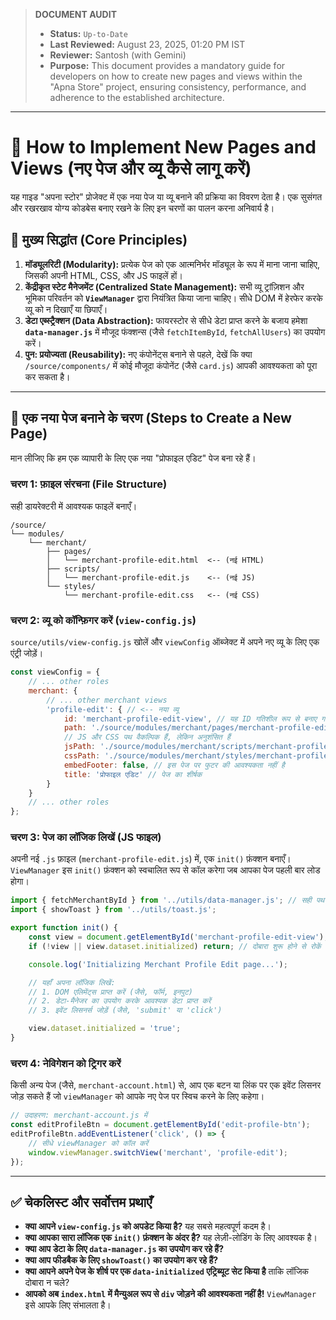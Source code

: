 > **DOCUMENT AUDIT**
> - **Status:** `Up-to-Date`
> - **Last Reviewed:** August 23, 2025, 01:20 PM IST
> - **Reviewer:** Santosh (with Gemini)
> - **Purpose:** This document provides a mandatory guide for developers on how to create new pages and views within the "Apna Store" project, ensuring consistency, performance, and adherence to the established architecture.

---

# 📖 How to Implement New Pages and Views (नए पेज और व्यू कैसे लागू करें)

यह गाइड "अपना स्टोर" प्रोजेक्ट में एक नया पेज या व्यू बनाने की प्रक्रिया का विवरण देता है। एक सुसंगत और रखरखाव योग्य कोडबेस बनाए रखने के लिए इन चरणों का पालन करना अनिवार्य है।

## 🎯 मुख्य सिद्धांत (Core Principles)

1.  **मॉड्यूलरिटी (Modularity):** प्रत्येक पेज को एक आत्मनिर्भर मॉड्यूल के रूप में माना जाना चाहिए, जिसकी अपनी HTML, CSS, और JS फाइलें हों।
2.  **केंद्रीकृत स्टेट मैनेजमेंट (Centralized State Management):** सभी व्यू ट्रांज़िशन और भूमिका परिवर्तन को **`ViewManager`** द्वारा नियंत्रित किया जाना चाहिए। सीधे DOM में हेरफेर करके व्यू को न दिखाएँ या छिपाएँ।
3.  **डेटा एब्स्ट्रैक्शन (Data Abstraction):** फायरस्टोर से सीधे डेटा प्राप्त करने के बजाय हमेशा **`data-manager.js`** में मौजूद फंक्शन्स (जैसे `fetchItemById`, `fetchAllUsers`) का उपयोग करें।
4.  **पुन: प्रयोज्यता (Reusability):** नए कंपोनेंट्स बनाने से पहले, देखें कि क्या `/source/components/` में कोई मौजूदा कंपोनेंट (जैसे `card.js`) आपकी आवश्यकता को पूरा कर सकता है।

---

## 🚀 एक नया पेज बनाने के चरण (Steps to Create a New Page)

मान लीजिए कि हम एक व्यापारी के लिए एक नया "प्रोफाइल एडिट" पेज बना रहे हैं।

### चरण 1: फ़ाइल संरचना (File Structure)

सही डायरेक्टरी में आवश्यक फाइलें बनाएँ।

```
/source/
└── modules/
    └── merchant/
        ├── pages/
        │   └── merchant-profile-edit.html  <-- (नई HTML)
        ├── scripts/
        │   └── merchant-profile-edit.js    <-- (नई JS)
        └── styles/
            └── merchant-profile-edit.css   <-- (नई CSS)
```

### चरण 2: व्यू को कॉन्फ़िगर करें (`view-config.js`)

`source/utils/view-config.js` खोलें और `viewConfig` ऑब्जेक्ट में अपने नए व्यू के लिए एक एंट्री जोड़ें।

```javascript
const viewConfig = {
    // ... other roles
    merchant: {
        // ... other merchant views
        'profile-edit': { // <-- नया व्यू
            id: 'merchant-profile-edit-view', // यह ID गतिशील रूप से बनाए गए div को दी जाएगी
            path: './source/modules/merchant/pages/merchant-profile-edit.html',
            // JS और CSS पथ वैकल्पिक हैं, लेकिन अनुशंसित हैं
            jsPath: './source/modules/merchant/scripts/merchant-profile-edit.js',
            cssPath: './source/modules/merchant/styles/merchant-profile-edit.css',
            embedFooter: false, // इस पेज पर फुटर की आवश्यकता नहीं है
            title: 'प्रोफाइल एडिट' // पेज का शीर्षक
        }
    }
    // ... other roles
};
```

### चरण 3: पेज का लॉजिक लिखें (JS फाइल)

अपनी नई `.js` फ़ाइल (`merchant-profile-edit.js`) में, एक `init()` फ़ंक्शन बनाएँ। `ViewManager` इस `init()` फ़ंक्शन को स्वचालित रूप से कॉल करेगा जब आपका पेज पहली बार लोड होगा।

```javascript
import { fetchMerchantById } from '../utils/data-manager.js'; // सही पथ का उपयोग करें
import { showToast } from '../utils/toast.js';

export function init() {
    const view = document.getElementById('merchant-profile-edit-view');
    if (!view || view.dataset.initialized) return; // दोबारा शुरू होने से रोकें

    console.log('Initializing Merchant Profile Edit page...');

    // यहाँ अपना लॉजिक लिखें:
    // 1. DOM एलिमेंट्स प्राप्त करें (जैसे, फॉर्म, इनपुट)
    // 2. डेटा-मैनेजर का उपयोग करके आवश्यक डेटा प्राप्त करें
    // 3. इवेंट लिसनर्स जोड़ें (जैसे, 'submit' या 'click')

    view.dataset.initialized = 'true';
}
```

### चरण 4: नेविगेशन को ट्रिगर करें

किसी अन्य पेज (जैसे, `merchant-account.html`) से, आप एक बटन या लिंक पर एक इवेंट लिसनर जोड़ सकते हैं जो `viewManager` को आपके नए पेज पर स्विच करने के लिए कहेगा।

```javascript
// उदाहरण: merchant-account.js में
const editProfileBtn = document.getElementById('edit-profile-btn');
editProfileBtn.addEventListener('click', () => {
    // सीधे viewManager को कॉल करें
    window.viewManager.switchView('merchant', 'profile-edit');
});
```

---

## ✅ चेकलिस्ट और सर्वोत्तम प्रथाएँ

-   **क्या आपने `view-config.js` को अपडेट किया है?** यह सबसे महत्वपूर्ण कदम है।
-   **क्या आपका सारा लॉजिक एक `init()` फ़ंक्शन के अंदर है?** यह लेज़ी-लोडिंग के लिए आवश्यक है।
-   **क्या आप डेटा के लिए `data-manager.js` का उपयोग कर रहे हैं?**
-   **क्या आप फीडबैक के लिए `showToast()` का उपयोग कर रहे हैं?**
-   **क्या आपने अपने पेज के शीर्ष पर एक `data-initialized` एट्रिब्यूट सेट किया है** ताकि लॉजिक दोबारा न चले?
-   **आपको अब `index.html` में मैन्युअल रूप से `div` जोड़ने की आवश्यकता नहीं है!** `ViewManager` इसे आपके लिए संभालता है।
